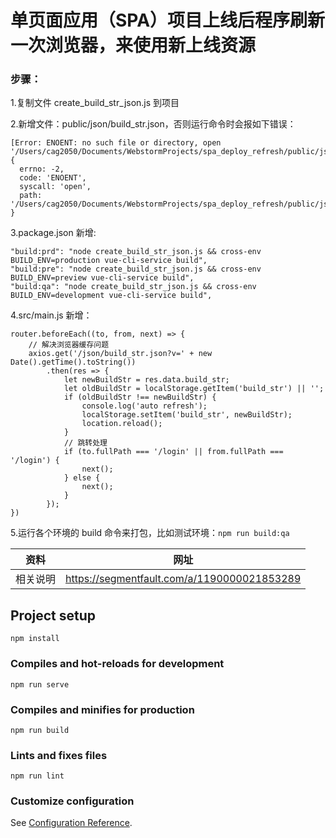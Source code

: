 # 单页面应用（SPA）项目上线后程序刷新一次浏览器，来使用新上线资源

### 步骤：
1.复制文件 create_build_str_json.js 到项目

2.新增文件：public/json/build_str.json，否则运行命令时会报如下错误：
```
[Error: ENOENT: no such file or directory, open '/Users/cag2050/Documents/WebstormProjects/spa_deploy_refresh/public/json/build_str.json'] {
  errno: -2,
  code: 'ENOENT',
  syscall: 'open',
  path: '/Users/cag2050/Documents/WebstormProjects/spa_deploy_refresh/public/json/build_str.json'
}
```
3.package.json 新增:
```
"build:prd": "node create_build_str_json.js && cross-env BUILD_ENV=production vue-cli-service build",
"build:pre": "node create_build_str_json.js && cross-env BUILD_ENV=preview vue-cli-service build",
"build:qa": "node create_build_str_json.js && cross-env BUILD_ENV=development vue-cli-service build",
```
4.src/main.js 新增：
```
router.beforeEach((to, from, next) => {
    // 解决浏览器缓存问题
    axios.get('/json/build_str.json?v=' + new Date().getTime().toString())
        .then(res => {
            let newBuildStr = res.data.build_str;
            let oldBuildStr = localStorage.getItem('build_str') || '';
            if (oldBuildStr !== newBuildStr) {
                console.log('auto refresh');
                localStorage.setItem('build_str', newBuildStr);
                location.reload();
            }
            // 跳转处理
            if (to.fullPath === '/login' || from.fullPath === '/login') {
                next();
            } else {
                next();
            }
        });
})
```
5.运行各个环境的 build 命令来打包，比如测试环境：`npm run build:qa`

资料 | 网址
--- | ---
相关说明 | https://segmentfault.com/a/1190000021853289

## Project setup
```
npm install
```

### Compiles and hot-reloads for development
```
npm run serve
```

### Compiles and minifies for production
```
npm run build
```

### Lints and fixes files
```
npm run lint
```

### Customize configuration
See [Configuration Reference](https://cli.vuejs.org/config/).
